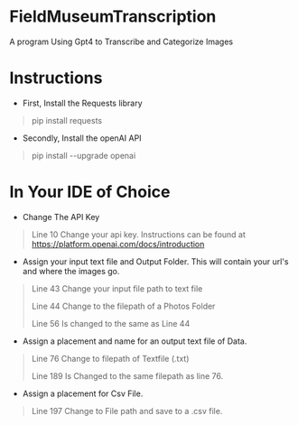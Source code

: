 # FieldMuseumTranscription
A program Using Gpt4 to Transcribe and Categorize Images

# Instructions
- First, Install the Requests library
 > pip install requests

 - Secondly, Install the openAI API
 > pip install --upgrade openai

 # In Your IDE of Choice
 - Change The API Key
 > Line 10 Change your api key. Instructions can be found at https://platform.openai.com/docs/introduction

 - Assign your input text file and Output Folder. This will contain your url's and where the images go.
 > Line 43 Change your input file path to text file 
 >
 > Line 44 Change to the filepath of a Photos Folder
 >
 > Line 56 Is changed to the same as Line 44

 - Assign a placement and name for an output text file of Data.
 > Line 76 Change to filepath of Textfile (.txt)
 >
 > Line 189 Is Changed to the same filepath as line 76.

 - Assign a placement for Csv File.
 > Line 197 Change to File path and save to a .csv file.



